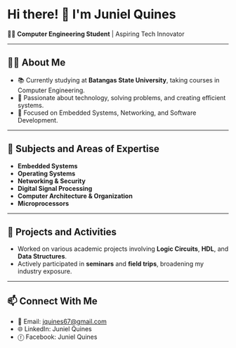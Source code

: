 # Hi there! 👋 I'm **Juniel Quines**  
👨‍💻 **Computer Engineering Student** | Aspiring Tech Innovator  

---

## 👩‍🎓 About Me  
- 📚 Currently studying at **Batangas State University**, taking courses in Computer Engineering.  
- 🚀 Passionate about technology, solving problems, and creating efficient systems.  
- 🎯 Focused on Embedded Systems, Networking, and Software Development.  

---

## 📘 Subjects and Areas of Expertise  
- **Embedded Systems**  
- **Operating Systems**  
- **Networking & Security**  
- **Digital Signal Processing**  
- **Computer Architecture & Organization**  
- **Microprocessors**  

---

## 📂 Projects and Activities  
- Worked on various academic projects involving **Logic Circuits**, **HDL**, and **Data Structures**.  
- Actively participated in **seminars** and **field trips**, broadening my industry exposure.  

---

## 📫 Connect With Me  
- 📧 Email: jquines67@gmail.com 
- 🌐 LinkedIn: Juniel Quines
- ⓕ  Facebook: Juniel Quines
     
